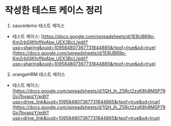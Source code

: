 # 작성한 테스트 케이스 정리

1. saucedemo 테스트 케이스

- 테스트 케이스: [https://docs.google.com/spreadsheets/d/1E8UB69p-Km2rbGIKfofNvAbe_UEX3BcL/edit?usp=sharing&ouid=109584807367731844865&rtpof=true&sd=true](https://docs.google.com/spreadsheets/d/1E8UB69p-Km2rbGIKfofNvAbe_UEX3BcL/edit?usp=sharing&ouid=109584807367731844865&rtpof=true&sd=true)

2. orangeHRM 테스트 케이스

- 테스트 케이스: [https://docs.google.com/spreadsheets/d/1QH_ih_Z5Rct2zsK8h8MSP79Go7bvaqzY/edit?usp=drive_link&ouid=109584807367731844865&rtpof=true&sd=true](https://docs.google.com/spreadsheets/d/1QH_ih_Z5Rct2zsK8h8MSP79Go7bvaqzY/edit?usp=drive_link&ouid=109584807367731844865&rtpof=true&sd=true)
